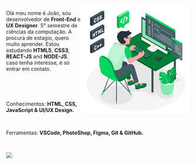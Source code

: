 <img src="./img/eu-pc.svg" min-width="200px" max-width="200px" width="300px" align="right" alt="">

<p align="left"> 
  Olá meu nome é João, sou desenvolvedor de <strong>Front-End</strong> e <strong>UX Designer</strong>. 5° semestre de ciências da computação. A procura de estagio, quero muito aprender. Estou estudando <strong>HTML5</strong>, <strong>CSS3</strong>, <strong>REACT-JS</strong> and <strong>NODE-JS</strong>. caso tenha interesse, é só entrar em contato.
</p>
</br>
</br>
</br>
<p align="left">
  Conhecimentos: <strong>HTML, CSS, JavaScript & UI/UX Design.</strong>
</p>
</br>
<p align="left">
  Ferramentas: <strong>VSCode, PhotoShop, Figma, Git & GitHub.</strong>
</p>
</br>

<p align="left">
  
  <a href="https://www.linkedin.com/in/jo%C3%A3o-vitor-camargo-49815a1b0/" alt="Linkedin">
  <img src="https://img.shields.io/badge/-Linkedin-0e76a8?style=for-the-badge&logo=Linkedin&logoColor=white&link=https://www.linkedin.com/in/iuricode" /></a>

</p>  
